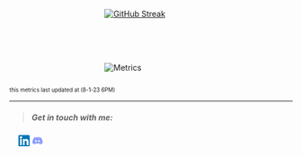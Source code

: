 <!-- <p align="center">
<a href="https://awesome-github-stats.azurewebsites.net/index.html??cardType=github&theme=ocean-dark">    <img  alt="orsnaro's GitHub Stats" src="https://awesome-github-stats.azurewebsites.net/user-stats/orsnaro?cardType=github&theme=ocean-dark" />  
</a> </p> -->


&emsp; &emsp; &emsp; &emsp; &emsp; &emsp; &emsp; &emsp; &emsp; &nbsp;  [![GitHub Streak](https://streak-stats.demolab.com?user=orsnaro&theme=buefy-dark)](https://git.io/streak-stats)


</br>
</br>
</br>


&emsp; &emsp; &emsp; &emsp; &emsp; &emsp; &emsp; &emsp; &emsp; &nbsp; ![Metrics](https://metrics.lecoq.io/orsnaro?template=classic&base.header=0&base.activity=0&base.community=0&base.repositories=0&base.metadata=0&languages=1&lines=1&achievements=1&habits=1&base=header%2C%20activity%2C%20community%2C%20repositories%2C%20metadata&base.indepth=false&base.hireable=false&base.skip=false&languages=false&languages.ignored=Jupyter%20Notebook&languages.limit=8&languages.threshold=0%25&languages.other=false&languages.colors=github&languages.indepth=false&languages.analysis.timeout=60&languages.analysis.timeout.repositories=20&languages.categories=markup%2C%20programming&languages.recent.categories=markup%2C%20programming&languages.recent.load=300&languages.recent.days=100&lines=false&lines.sections=base&lines.repositories.limit=4&lines.history.limit=10&habits=false&habits.from=10000&habits.days=14&habits.facts=true&habits.charts=false&habits.charts.type=classic&habits.trim=false&habits.languages.limit=8&habits.languages.threshold=0%25&achievements=false&achievements.threshold=C&achievements.secrets=true&achievements.display=compact&achievements.limit=0&config.timezone=Africa%2FCairo&config.twemoji=true&config.octicon=true)

<sub> <sub> this metrics last updated  at (8-1-23 6PM)</sub></sub>
  
  
---


> ##### Get in touch with me: 

&nbsp; &nbsp; [![Linkedin](https://github.com/orsnaro/orsnaro/blob/main/linkedin20.png)](https://www.linkedin.com/in/omar-rashad-72815b217/)  [![Discord](https://github.com/orsnaro/orsnaro/blob/main/discord20.png)](https://discord.gg/Y23B7R3FPq)




